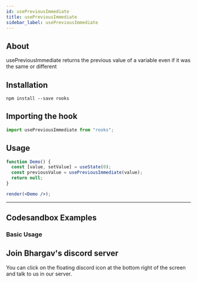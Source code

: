 ```yaml
---
id: usePreviousImmediate
title: usePreviousImmediate
sidebar_label: usePreviousImmediate
---
```


## About

usePreviousImmediate returns the previous value of a variable even if it was the same or different

[//]: # "Main"

## Installation

    npm install --save rooks

## Importing the hook

```javascript
import usePreviousImmediate from "rooks";
```

## Usage

```jsx
function Demo() {
  const [value, setValue] = useState(0);
  const previousValue = usePreviousImmediate(value);
  return null;
}

render(<Demo />);
```

---

## Codesandbox Examples

### Basic Usage

## Join Bhargav's discord server

You can click on the floating discord icon at the bottom right of the screen and talk to us in our server.
